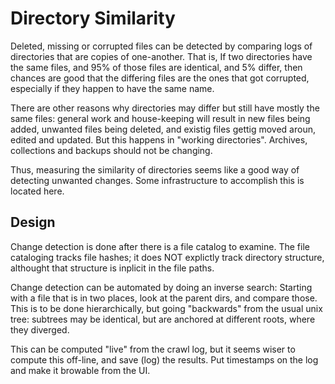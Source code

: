 Directory Similarity
====================

Deleted, missing or corrupted files can be detected by comparing logs
of directories that are copies of one-another. That is, If two directories
have the same files, and 95% of those files are identical, and 5% differ,
then chances are good that the differing files are the ones that got
corrupted, especially if they happen to have the same name.

There are other reasons why directories may differ but still have mostly
the same files: general work and house-keeping will result in new files
being added, unwanted files being deleted, and existig files gettig moved
aroun, edited and updated. But this happens in "working directories".
Archives, collections and backups should not be changing.

Thus, measuring the similarity of directories seems like a good way of
detecting unwanted changes. Some infrastructure to accomplish this is
located here.

Design
------
Change detection is done after there is a file catalog to examine.
The file cataloging tracks file hashes; it does NOT explictly track
directory structure, althought that structure is inplicit in the file
paths.

Change detection can be automated by doing an inverse search: Starting
with a file that is in two places, look at the parent dirs, and compare
those. This is to be done hierarchically, but going "backwards" from the
usual unix tree: subtrees may be identical, but are anchored at different
roots, where they diverged.

This can be computed "live" from the crawl log, but it seems wiser to
compute this off-line, and save (log) the results. Put timestamps on the
log and make it browable from the UI.

